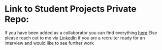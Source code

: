 # Link to Student Projects Private Repo:

If you have been added as a collaborator you can find everything [here](https://github.com/Patrick-Doyne/School-Projects)
Else please reach out to me via [LinkedIn](https://www.linkedin.com/in/patrick-doyne/) if you are a recruiter ready for an interview and would like to see further work
